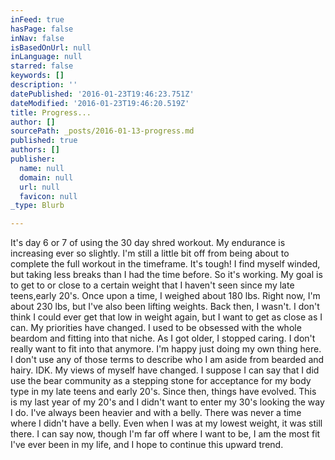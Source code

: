 ```yaml
---
inFeed: true
hasPage: false
inNav: false
isBasedOnUrl: null
inLanguage: null
starred: false
keywords: []
description: ''
datePublished: '2016-01-23T19:46:23.751Z'
dateModified: '2016-01-23T19:46:20.519Z'
title: Progress...
author: []
sourcePath: _posts/2016-01-13-progress.md
published: true
authors: []
publisher:
  name: null
  domain: null
  url: null
  favicon: null
_type: Blurb

---
```

It's day 6 or 7 of using the 30 day shred workout. My endurance is increasing ever so slightly. I'm still a little bit off from being about to complete the full workout in the timeframe. It's tough! I find myself winded, but taking less breaks than I had the time before. So it's working. My goal is to get to or close to a certain weight that I haven't seen since my late teens,early 20's. Once upon a time, I weighed about 180 lbs. Right now, I'm about 230 lbs, but I've also been lifting weights. Back then, I wasn't. I don't think I could ever get that low in weight again, but I want to get as close as I can. My priorities have changed. I used to be obsessed with the whole beardom and fitting into that niche. As I got older, I stopped caring. I don't really want to fit into that anymore. I'm happy just doing my own thing here. I don't use any of those terms to describe who I am aside from bearded and hairy. IDK. My views of myself have changed. I suppose I can say that I did use the bear community as a stepping stone for acceptance for my body type in my late teens and early 20's. Since then, things have evolved. This is my last year of my 20's and I didn't want to enter my 30's looking the way I do. I've always been heavier and with a belly. There was never a time where I didn't have a belly. Even when I was at my lowest weight, it was still there. I can say now, though I'm far off where I want to be, I am the most fit I've ever been in my life, and I hope to continue this upward trend.